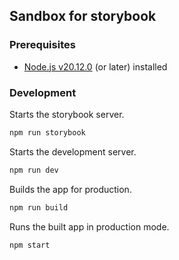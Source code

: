## Sandbox for storybook

### Prerequisites

- [Node.js v20.12.0](https://nodejs.org/en/download) (or later) installed

### Development

Starts the storybook server.
```sh
npm run storybook
```

Starts the development server.
```sh
npm run dev
```

Builds the app for production.
```sh
npm run build
```

Runs the built app in production mode.
```sh
npm start
```








